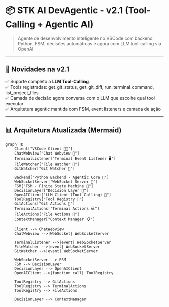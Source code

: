 # 📦 STK AI DevAgentic - v2.1 (Tool-Calling + Agentic AI)

> Agente de desenvolvimento inteligente no VSCode com backend Python, FSM, decisões automáticas e agora com LLM tool-calling via OpenAI.

---

## 🚀 Novidades na v2.1

✅ Suporte completo a **LLM Tool-Calling**<br>
✅ Tools registradas: get_git_status, get_git_diff, run_terminal_command, list_project_files<br>
✅ Camada de decisão agora conversa com o LLM que escolhe qual tool executar<br>
✅ Arquitetura agentic mantida com FSM, event listeners e camada de ação<br>

---

## 📊 Arquitetura Atualizada (Mermaid)

```mermaid
graph TD
    Client["VSCode Client 👨‍💻"]
    ChatWebview["Chat Webview 💬"]
    TerminalListener["Terminal Event Listener 🖥️"]
    FileWatcher["File Watcher 📂"]
    GitWatcher["Git Watcher 🔀"]

    Backend["Python Backend - Agentic Core 🧠"]
    WebSocketServer["WebSocket Server 🔌"]
    FSM["FSM - Finite State Machine 🔁"]
    DecisionLayer["Decision Layer 🧭"]
    OpenAIClient["LLM Client (Tool Calling) 🤖"]
    ToolRegistry["Tool Registry 🧰"]
    GitActions["Git Actions 🔀"]
    TerminalActions["Terminal Actions 💻"]
    FileActions["File Actions 📁"]
    ContextManager["Context Manager 📋"]

    Client --> ChatWebview
    ChatWebview -->|WebSocket| WebSocketServer

    TerminalListener -->|event| WebSocketServer
    FileWatcher -->|event| WebSocketServer
    GitWatcher -->|event| WebSocketServer

    WebSocketServer --> FSM
    FSM --> DecisionLayer
    DecisionLayer --> OpenAIClient
    OpenAIClient -->|function_call| ToolRegistry

    ToolRegistry --> GitActions
    ToolRegistry --> TerminalActions
    ToolRegistry --> FileActions

    DecisionLayer --> ContextManager
```